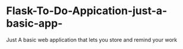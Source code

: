 # Flask-To-Do-Appication-just-a-basic-app-
Just A basic web application that lets you store and remind your work
